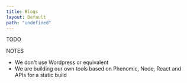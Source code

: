 ```yaml
---
title: Blogs
layout: Default
path: "undefined"
---
```


TODO

NOTES

* We don't use Wordpress or equivalent
* We are building our own tools based on Phenomic, Node, React and APIs for a static build